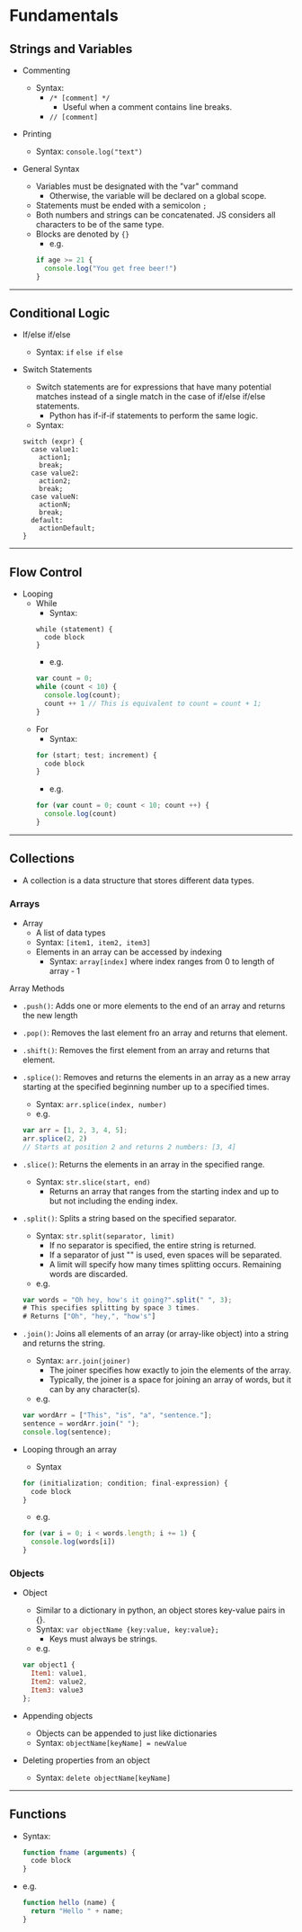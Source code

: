 # Fundamentals

## Strings and Variables

- Commenting
  - Syntax:
    - ```/* [comment] */```
      - Useful when a comment contains line breaks.
    - ```// [comment]```
    
- Printing
  - Syntax: ```console.log("text")```
    
- General Syntax
  - Variables must be designated with the "var" command
    - Otherwise, the variable will be declared on a global scope.
  - Statements must be ended with a semicolon ```;```
  - Both numbers and strings can be concatenated.  JS considers all characters to be of the same type.
  - Blocks are denoted by ```{}```
    - e.g.
    ```javascript
    if age >= 21 {
      console.log("You get free beer!")
    }
    ```

---

## Conditional Logic

- If/else if/else
  - Syntax: ```if``` ```else if``` ```else```

- Switch Statements
  - Switch statements are for expressions that have many potential matches instead of a single match in the case of if/else if/else statements.
    - Python has if-if-if statements to perform the same logic.
  - Syntax: 
  ```
  switch (expr) {
    case value1:
      action1;
      break;
    case value2:
      action2;
      break;
    case valueN:
      actionN;
      break;
    default:
      actionDefault;
  }

---

## Flow Control

- Looping
  - While
    - Syntax:
    ```javasript
    while (statement) {
      code block
    }
    ```
    - e.g.
    ```javascript
    var count = 0;
    while (count < 10) {
      console.log(count);
      count ++ 1 // This is equivalent to count = count + 1;
    }
    ```
  - For
    - Syntax:
    ```javascript
    for (start; test; increment) {
      code block
    }
    ```
    - e.g.
    ```javascript
    for (var count = 0; count < 10; count ++) {
      console.log(count)
    }
    ```
---

## Collections

- A collection is a data structure that stores different data types.

### Arrays

- Array
  - A list of data types
  - Syntax: ```[item1, item2, item3]```
  - Elements in an array can be accessed by indexing
    - Syntax: ```array[index]``` where index ranges from 0 to length of array - 1

Array Methods
  - ```.push()```: Adds one or more elements to the end of an array and returns the new length
  - ```.pop()```: Removes the last element fro an array and returns that element.
  - ```.shift()```: Removes the first element from an array and returns that element.
  - ```.splice()```: Removes and returns the elements in an array as a new array starting at the specified beginning number up to a specified times.
    - Syntax: ```arr.splice(index, number)```
    - e.g.
    ```javascript
    var arr = [1, 2, 3, 4, 5];
    arr.splice(2, 2)
    // Starts at position 2 and returns 2 numbers: [3, 4]
    ```
  - ```.slice()```: Returns the elements in an array in the specified range.
    - Syntax: ```str.slice(start, end)```
      - Returns an array that ranges from the starting index and up to but not including the ending index.
  - ```.split()```: Splits a string based on the specified separator.
    - Syntax: ```str.split(separator, limit)```
      - If no separator is specified, the entire string is returned.
      - If a separator of just "" is used, even spaces will be separated.
      - A limit will specify how many times splitting occurs.  Remaining words are discarded.
    - e.g.
    ```javascript
    var words = "Oh hey, how's it going?".split(" ", 3);
    # This specifies splitting by space 3 times.
    # Returns ["Oh", "hey,", "how's"]
    ```
  - ```.join()```: Joins all elements of an array (or array-like object) into a string and returns the string.
    - Syntax: ```arr.join(joiner)```
      - The joiner specifies how exactly to join the elements of the array.
      - Typically, the joiner is a space for joining an array of words, but it can by any character(s).
    - e.g.
    ```javascript
    var wordArr = ["This", "is", "a", "sentence."];
    sentence = wordArr.join(" ");
    console.log(sentence);
    ```
      
- Looping through an array
  - Syntax
  ```javascript
  for (initialization; condition; final-expression) {
    code block
  }
  ```
  - e.g.
  ```javascript
  for (var i = 0; i < words.length; i += 1) {
    console.log(words[i])
  }
  ```
  
### Objects

- Object
  - Similar to a dictionary in python, an object stores key-value pairs in {}.
  - Syntax: ```var objectName {key:value, key:value};```
    - Keys must always be strings.
  - e.g.
  ```javascript
  var object1 {
    Item1: value1,
    Item2: value2,
    Item3: value3
  };
  ```

- Appending objects
  - Objects can be appended to just like dictionaries
  - Syntax: ```objectName[keyName] = newValue```

- Deleting properties from an object
  - Syntax: ```delete objectName[keyName]```

---

## Functions

- Syntax:
  ```javascript
  function fname (arguments) {
    code block
  }
  ```

- e.g.
  ```javascript
  function hello (name) {
    return "Hello " + name;
  }
  ```
